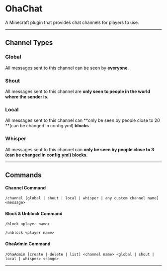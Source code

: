 # OhaChat
A Minecraft plugin that provides chat channels for players to use.

------------

## Channel Types
### Global
All messages sent to this channel can be seen by **everyone**.

### Shout
All messages sent to this channel are **only seen to people in the world where the sender is**.

### Local
All messages sent to this channel can **only be seen by people close to 20 **(can be changed in config.yml) **blocks**.

### Whisper
All messages sent to this channel can **only be seen by people close to 3 (can be changed in config.yml) blocks**.

------------

## Commands

#### Channel Command
`/channel [global | shout | local | whisper | any custom channel name] <message>`

#### Block & Unblock Command
`/block <player name>`

`/unblock <player name>`

#### OhaAdmin Command
`/OhaAdmin [create | delete | list] <channel name> <global | shout | local | whisper> <range>`

------------
